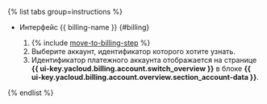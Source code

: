 {% list tabs group=instructions %}

- Интерфейс {{ billing-name }} {#billing}

  1. {% include [move-to-billing-step](../../billing/_includes/move-to-billing-step.md) %}
  1. Выберите аккаунт, идентификатор которого хотите узнать.
  1. Идентификатор платежного аккаунта отображается на странице **{{ ui-key.yacloud.billing.account.switch_overview }}** в блоке **{{ ui-key.yacloud.billing.account.overview.section_account-data }}**.

{% endlist %}

